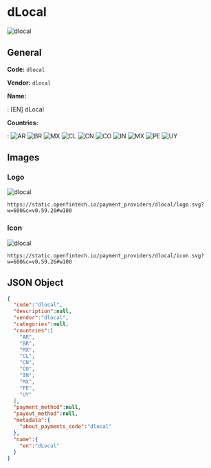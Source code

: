 
# dLocal 
![dlocal](https://static.openfintech.io/payment_providers/dlocal/logo.svg?w=600&c=v0.59.26#w100)  

## General 
 
**Code:** `dlocal`  
 
**Vendor:** `dlocal`  
 
**Name:**  
 
:	[EN] dLocal  
 
**Countries:**  
 
:	![AR](https://cdnjs.cloudflare.com/ajax/libs/flag-icon-css/3.3.0/flags/4x3/ar.svg#w24) 	![BR](https://cdnjs.cloudflare.com/ajax/libs/flag-icon-css/3.3.0/flags/4x3/br.svg#w24) 	![MX](https://cdnjs.cloudflare.com/ajax/libs/flag-icon-css/3.3.0/flags/4x3/mx.svg#w24) 	![CL](https://cdnjs.cloudflare.com/ajax/libs/flag-icon-css/3.3.0/flags/4x3/cl.svg#w24) 	![CN](https://cdnjs.cloudflare.com/ajax/libs/flag-icon-css/3.3.0/flags/4x3/cn.svg#w24) 	![CO](https://cdnjs.cloudflare.com/ajax/libs/flag-icon-css/3.3.0/flags/4x3/co.svg#w24) 	![IN](https://cdnjs.cloudflare.com/ajax/libs/flag-icon-css/3.3.0/flags/4x3/in.svg#w24) 	![MX](https://cdnjs.cloudflare.com/ajax/libs/flag-icon-css/3.3.0/flags/4x3/mx.svg#w24) 	![PE](https://cdnjs.cloudflare.com/ajax/libs/flag-icon-css/3.3.0/flags/4x3/pe.svg#w24) 	![UY](https://cdnjs.cloudflare.com/ajax/libs/flag-icon-css/3.3.0/flags/4x3/uy.svg#w24)  

## Images 

### Logo 
 
![dlocal](https://static.openfintech.io/payment_providers/dlocal/logo.svg?w=600&c=v0.59.26#w100)  

```
https://static.openfintech.io/payment_providers/dlocal/logo.svg?w=600&c=v0.59.26#w100
```  

### Icon 
 
![dlocal](https://static.openfintech.io/payment_providers/dlocal/icon.svg?w=600&c=v0.59.26#w100)  

```
https://static.openfintech.io/payment_providers/dlocal/icon.svg?w=600&c=v0.59.26#w100
```  

## JSON Object 

```json
{
  "code":"dlocal",
  "description":null,
  "vendor":"dlocal",
  "categories":null,
  "countries":[
    "AR",
    "BR",
    "MX",
    "CL",
    "CN",
    "CO",
    "IN",
    "MX",
    "PE",
    "UY"
  ],
  "payment_method":null,
  "payout_method":null,
  "metadata":{
    "about_payments_code":"dlocal"
  },
  "name":{
    "en":"dLocal"
  }
}
```  
